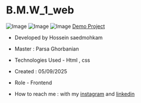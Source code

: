 # B.M.W_1_web
![Image]()
![Image]()
![Image]()
[Demo Project]()

- Developed by Hossein saedmohkam

- Master : Parsa Ghorbanian 

- Technologies Used - Html , css  

- Created : 05/09/2025

- Role - Frontend

- How to reach me : with my [instagram](https://www.instagram.com/Hossein_saedmohkam.dev) and [linkedin](https://www.linkedin.com/in/Hossein-saedmohkam)
